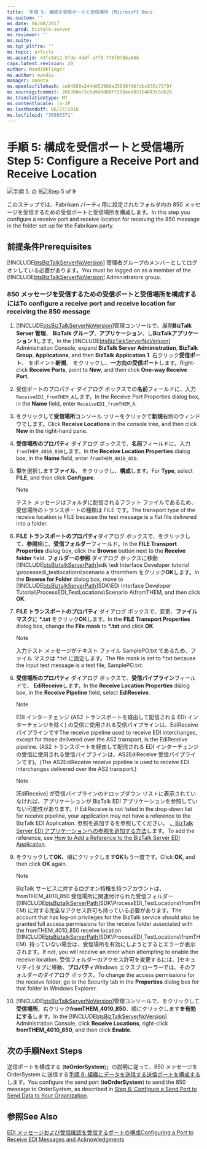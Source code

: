 ```yaml
---
title: '手順 5: 構成を受信ポートと受信場所 |Microsoft Docs'
ms.custom: ''
ms.date: 06/08/2017
ms.prod: biztalk-server
ms.reviewer: ''
ms.suite: ''
ms.tgt_pltfrm: ''
ms.topic: article
ms.assetid: 43fc8d12-5fde-4ddf-a7f0-770f078ba66b
caps.latest.revision: 20
author: MandiOhlinger
ms.author: mandia
manager: anneta
ms.openlocfilehash: ce84560a2444d52986a25038f96fdbc835c75f9f
ms.sourcegitcommit: 266308ec5c6a9d8d80ff298ee6051b4843c5d626
ms.translationtype: MT
ms.contentlocale: ja-JP
ms.lasthandoff: 06/27/2018
ms.locfileid: "36993371"
---
```

# <a name="step-5-configure-a-receive-port-and-receive-location"></a><span data-ttu-id="21f9a-102">手順 5: 構成を受信ポートと受信場所</span><span class="sxs-lookup"><span data-stu-id="21f9a-102">Step 5: Configure a Receive Port and Receive Location</span></span>
<span data-ttu-id="21f9a-103">![手順 5. の 9](../adapters-and-accelerators/wcf-lob-adapter-sdk/media/step-5of9.gif "Step_5of9")</span><span class="sxs-lookup"><span data-stu-id="21f9a-103">![Step 5 of 9](../adapters-and-accelerators/wcf-lob-adapter-sdk/media/step-5of9.gif "Step_5of9")</span></span>  
  
 <span data-ttu-id="21f9a-104">このステップでは、Fabrikam パーティ用に設定されたフォルダ内の 850 メッセージを受信するための受信ポートと受信場所を構成します。</span><span class="sxs-lookup"><span data-stu-id="21f9a-104">In this step you configure a receive port and receive location for receiving the 850 message in the folder set up for the Fabrikam party.</span></span>  
  
## <a name="prerequisites"></a><span data-ttu-id="21f9a-105">前提条件</span><span class="sxs-lookup"><span data-stu-id="21f9a-105">Prerequisites</span></span>  
 <span data-ttu-id="21f9a-106">[!INCLUDE[btsBizTalkServerNoVersion](../includes/btsbiztalkservernoversion-md.md)] 管理者グループのメンバーとしてログオンしている必要があります。</span><span class="sxs-lookup"><span data-stu-id="21f9a-106">You must be logged on as a member of the [!INCLUDE[btsBizTalkServerNoVersion](../includes/btsbiztalkservernoversion-md.md)] Administrators group.</span></span>  
  
### <a name="to-configure-a-receive-port-and-receive-location-for-receiving-the-850-message"></a><span data-ttu-id="21f9a-107">850 メッセージを受信するための受信ポートと受信場所を構成するには</span><span class="sxs-lookup"><span data-stu-id="21f9a-107">To configure a receive port and receive location for receiving the 850 message</span></span>  
  
1. <span data-ttu-id="21f9a-108">[!INCLUDE[btsBizTalkServerNoVersion](../includes/btsbiztalkservernoversion-md.md)]管理コンソールで、展開**BizTalk Server 管理**、 **BizTalk グループ**、**アプリケーション**、し**BizTalkアプリケーション 1**します。</span><span class="sxs-lookup"><span data-stu-id="21f9a-108">In the [!INCLUDE[btsBizTalkServerNoVersion](../includes/btsbiztalkservernoversion-md.md)] Administration Console, expand **BizTalk Server Administration**, **BizTalk Group**, **Applications**, and then **BizTalk Application 1**.</span></span> <span data-ttu-id="21f9a-109">右クリック**受信ポート**、 をポイント**新規**、 をクリックし、**一方向の受信ポート**します。</span><span class="sxs-lookup"><span data-stu-id="21f9a-109">Right-click **Receive Ports**, point to **New**, and then click **One-way Receive Port**.</span></span>  
  
2. <span data-ttu-id="21f9a-110">受信ポートのプロパティ ダイアログ ボックスでの**名前**フィールドに、入力`ReceiveEDI_fromTHEM_A`します。</span><span class="sxs-lookup"><span data-stu-id="21f9a-110">In the Receive Port Properties dialog box, in the **Name** field, enter `ReceiveEDI_fromTHEM_A`.</span></span>  
  
3. <span data-ttu-id="21f9a-111">をクリックして**受信場所**コンソール ツリーをクリックで**新規**右側のウィンドウでします。</span><span class="sxs-lookup"><span data-stu-id="21f9a-111">Click **Receive Locations** in the console tree, and then click **New** in the right-hand pane.</span></span>  
  
4. <span data-ttu-id="21f9a-112">**受信場所のプロパティ** ダイアログ ボックスで、**名前**フィールドに、入力`fromTHEM_4010_850`します。</span><span class="sxs-lookup"><span data-stu-id="21f9a-112">In the **Receive Location Properties** dialog box, in the **Name** field, enter `fromTHEM_4010_850`.</span></span>  
  
5. <span data-ttu-id="21f9a-113">**型**を選択します**ファイル**、 をクリックし、**構成**します。</span><span class="sxs-lookup"><span data-stu-id="21f9a-113">For **Type**, select **FILE**, and then click **Configure**.</span></span>  
  
   > [!NOTE]
   >  <span data-ttu-id="21f9a-114">テスト メッセージはフォルダに配信されるフラット ファイルであるため、受信場所のトランスポートの種類は FILE です。</span><span class="sxs-lookup"><span data-stu-id="21f9a-114">The transport type of the receive location is FILE because the test message is a flat file delivered into a folder.</span></span>  
  
6. <span data-ttu-id="21f9a-115">**FILE トランスポートのプロパティ**ダイアログ ボックスで、をクリックして、**参照**横に、**受信フォルダー**フィールド。</span><span class="sxs-lookup"><span data-stu-id="21f9a-115">In the **FILE Transport Properties** dialog box, click the **Browse** button next to the **Receive folder** field.</span></span> <span data-ttu-id="21f9a-116">**フォルダーの参照** ダイアログ ボックスに移動[!INCLUDE[btsBiztalkServerPath](../includes/btsbiztalkserverpath-md.md)]sdk \edi Interface Developer tutorial \processedi_testlocations\scenario a \fromthem をクリック**OK**します。</span><span class="sxs-lookup"><span data-stu-id="21f9a-116">In the **Browse for Folder** dialog box, move to [!INCLUDE[btsBiztalkServerPath](../includes/btsbiztalkserverpath-md.md)]SDK\EDI Interface Developer Tutorial\ProcessEDI_TestLocations\Scenario A\fromTHEM, and then click **OK**.</span></span>  
  
7. <span data-ttu-id="21f9a-117">**FILE トランスポートのプロパティ** ダイアログ ボックスで、変更、**ファイル マスク**に **\*.txt**  をクリック**OK**します。</span><span class="sxs-lookup"><span data-stu-id="21f9a-117">In the **FILE Transport Properties** dialog box, change the **File mask** to **\*.txt** and click **OK**.</span></span>  
  
   > [!NOTE]
   >  <span data-ttu-id="21f9a-118">入力テスト メッセージがテキスト ファイル SamplePO.txt であるため、ファイル マスクは \*.txt に設定します。</span><span class="sxs-lookup"><span data-stu-id="21f9a-118">The file mask is set to \*.txt because the input test message is a text file, SamplePO.txt.</span></span>  
  
8. <span data-ttu-id="21f9a-119">**受信場所のプロパティ** ダイアログ ボックスで、**受信パイプライン**フィールドで、 **EdiReceive**します。</span><span class="sxs-lookup"><span data-stu-id="21f9a-119">In the **Receive Location Properties** dialog box, in the **Receive Pipeline** field, select **EdiReceive**.</span></span>  
  
   > [!NOTE]
   >  <span data-ttu-id="21f9a-120">EDI インターチェンジ (AS2 トランスポートを経由して配信される EDI インターチェンジを除く) の受信に使用される受信パイプラインは、EdiReceive パイプラインです</span><span class="sxs-lookup"><span data-stu-id="21f9a-120">The receive pipeline used to receive EDI interchanges, except for those delivered over the AS2 transport, is the EdiReceive pipeline.</span></span> <span data-ttu-id="21f9a-121">(AS2 トランスポートを経由して配信される EDI インターチェンジの受信に使用される受信パイプラインは、AS2EdiReceive 受信パイプラインです)。</span><span class="sxs-lookup"><span data-stu-id="21f9a-121">(The AS2EdiReceive receive pipeline is used to receive EDI interchanges delivered over the AS2 transport.)</span></span>  
  
   > [!NOTE]
   >  <span data-ttu-id="21f9a-122">[EdiReceive] が受信パイプラインのドロップダウン リストに表示されていなければ、アプリケーションが BizTalk EDI アプリケーションを参照していない可能性があります。</span><span class="sxs-lookup"><span data-stu-id="21f9a-122">If EdiReceive is not listed in the drop-down list for receive pipeline, your application may not have a reference to the BizTalk EDI Application.</span></span> <span data-ttu-id="21f9a-123">参照を追加するを参照してください。 [、BizTalk Server EDI アプリケーションへの参照を追加する方法](http://msdn.microsoft.com/library/7af066fb-372f-4709-b566-c8d6b4a9d782)します。</span><span class="sxs-lookup"><span data-stu-id="21f9a-123">To add the reference, see [How to Add a Reference to the BizTalk Server EDI Application](http://msdn.microsoft.com/library/7af066fb-372f-4709-b566-c8d6b4a9d782).</span></span>  
  
9. <span data-ttu-id="21f9a-124">をクリックして**OK**、順にクリックします**OK**もう一度です。</span><span class="sxs-lookup"><span data-stu-id="21f9a-124">Click **OK**, and then click **OK** again.</span></span>  
  
   > [!NOTE]
   >  <span data-ttu-id="21f9a-125">BizTalk サービスに対するログオン特権を持つアカウントは、fromTHEM_4010_850 受信場所に関連付けられた受信フォルダー ([!INCLUDE[btsBiztalkServerPath](../includes/btsbiztalkserverpath-md.md)]SDK\ProcessEDI_TestLocations\fromTHEM) に対する完全なアクセス許可も持っている必要があります。</span><span class="sxs-lookup"><span data-stu-id="21f9a-125">The account that has log-on privileges for the BizTalk service should also be granted full access permissions for the receive folder associated with the fromTHEM_4010_850 receive location ([!INCLUDE[btsBiztalkServerPath](../includes/btsbiztalkserverpath-md.md)]SDK\ProcessEDI_TestLocations\fromTHEM).</span></span> <span data-ttu-id="21f9a-126">持っていない場合は、受信場所を有効にしようとするとエラーが表示されます。</span><span class="sxs-lookup"><span data-stu-id="21f9a-126">If not, you will receive an error when attempting to enable the receive location.</span></span> <span data-ttu-id="21f9a-127">受信フォルダーのアクセス許可を変更するには、[セキュリティ] タブに移動、**プロパティ**Windows エクスプ ローラーでは、そのフォルダーのダイアログ ボックス。</span><span class="sxs-lookup"><span data-stu-id="21f9a-127">To change the access permissions for the receive folder, go to the Security tab in the **Properties** dialog box for that folder in Windows Explorer.</span></span>  
  
10. <span data-ttu-id="21f9a-128">[!INCLUDE[btsBizTalkServerNoVersion](../includes/btsbiztalkservernoversion-md.md)]管理コンソールで、をクリックして**受信場所**、右クリック**fromTHEM_4010_850**、順にクリックします**を有効にする**します。</span><span class="sxs-lookup"><span data-stu-id="21f9a-128">In the [!INCLUDE[btsBizTalkServerNoVersion](../includes/btsbiztalkservernoversion-md.md)] Administration Console, click **Receive Locations**, right-click **fromTHEM_4010_850**, and then click **Enable**.</span></span>  
  
## <a name="next-steps"></a><span data-ttu-id="21f9a-129">次の手順</span><span class="sxs-lookup"><span data-stu-id="21f9a-129">Next Steps</span></span>  
 <span data-ttu-id="21f9a-130">送信ポートを構成する (**toOrderSystem**)」の説明に従って、850 メッセージを OrderSystem に送信する[手順 6: 組織にデータを送信する送信ポートを構成する](../core/step-6-configure-a-send-port-to-send-data-to-your-organization.md)します。</span><span class="sxs-lookup"><span data-stu-id="21f9a-130">You configure the send port (**toOrderSystem**) to send the 850 message to OrderSystem, as described in [Step 6: Configure a Send Port to Send Data to Your Organization](../core/step-6-configure-a-send-port-to-send-data-to-your-organization.md).</span></span>  
  
## <a name="see-also"></a><span data-ttu-id="21f9a-131">参照</span><span class="sxs-lookup"><span data-stu-id="21f9a-131">See Also</span></span>  
 [<span data-ttu-id="21f9a-132">EDI メッセージおよび受信確認を受信するポートの構成</span><span class="sxs-lookup"><span data-stu-id="21f9a-132">Configuring a Port to Receive EDI Messages and Acknowledgments</span></span>](../core/configuring-a-port-to-receive-edi-messages-and-acknowledgments.md)